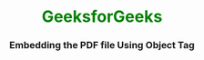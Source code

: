 <center>
        <h1 style="color: green">GeeksforGeeks</h1>
        <h3>Embedding the PDF file Using Object Tag</h3>
        <object data=
"Elegant Free Multi purpose Bootstrap Responsive Template.pdf" 
                width="800" 
                height="500"> 
        </object>
    </center>
